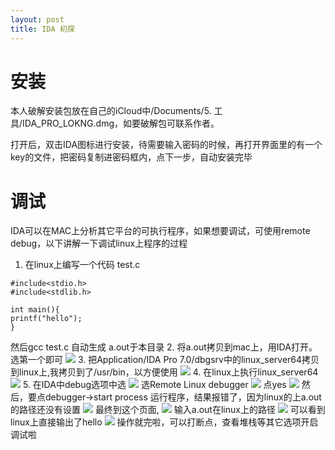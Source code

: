 ```yaml
---
layout: post
title: IDA 初探  
---
```

# 安装
本人破解安装包放在自己的iCloud中/Documents/5. 工具/IDA_PRO_LOKNG.dmg，如要破解包可联系作者。

打开后，双击IDA图标进行安装，待需要输入密码的时候，再打开界面里的有一个key的文件，把密码复制进密码框内，点下一步，自动安装完毕

# 调试
IDA可以在MAC上分析其它平台的可执行程序，如果想要调试，可使用remote debug，以下讲解一下调试linux上程序的过程
1. 在linux上编写一个代码
test.c
```
#include<stdio.h>
#include<stdlib.h>

int main(){
printf("hello");
}
```
然后gcc test.c 自动生成 a.out于本目录
2. 将a.out拷贝到mac上，用IDA打开。选第一个即可
![](http://takakawa-md.oss-cn-beijing.aliyuncs.com/md/2018-02-07-153333.png)
3. 把Application/IDA Pro 7.0/dbgsrv中的linux_server64拷贝到linux上,我拷贝到了/usr/bin，以方便使用
![](http://takakawa-md.oss-cn-beijing.aliyuncs.com/md/2018-02-07-153443.png)
4. 在linux上执行linux_server64
![](http://takakawa-md.oss-cn-beijing.aliyuncs.com/md/2018-02-07-153511.png)
5. 在IDA中debug选项中选
![](http://takakawa-md.oss-cn-beijing.aliyuncs.com/md/2018-02-07-153412.png)
选Remote Linux debugger
![](http://takakawa-md.oss-cn-beijing.aliyuncs.com/md/2018-02-07-153614.png)
点yes
![](http://takakawa-md.oss-cn-beijing.aliyuncs.com/md/2018-02-07-153826.png)
然后，要点debugger->start process 运行程序，结果报错了，因为linux的上a.out的路径还没有设置
![](http://takakawa-md.oss-cn-beijing.aliyuncs.com/md/2018-02-07-153849.png)
最终到这个页面,
![](http://takakawa-md.oss-cn-beijing.aliyuncs.com/md/2018-02-07-154112.png)
输入a.out在linux上的路径
![](http://takakawa-md.oss-cn-beijing.aliyuncs.com/md/2018-02-07-154428.png)
可以看到linux上直接输出了hello
![](http://takakawa-md.oss-cn-beijing.aliyuncs.com/md/2018-02-07-154519.png)
操作就完啦，可以打断点，查看堆栈等其它选项开启调试啦
